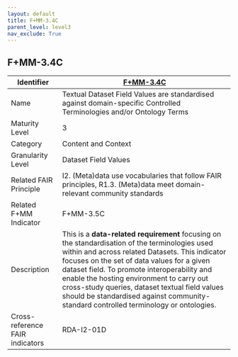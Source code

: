 ```yaml
---
layout: default
title: F+MM-3.4C
parent_level: level3
nav_exclude: True
---
```


## F+MM-3.4C

| Identifier | [F+MM-3.4C](https://github.com/FAIRplus/Data-Maturity/blob/indicator-definitions/docs/_indicators/G.%20F%2BMM-3.4C.md) |
| --------- | ----------|
| Name | Textual Dataset Field Values are standardised against domain-specific Controlled Terminologies and/or Ontology Terms |
| Maturity Level | 3 |
| Category | Content and Context |
| Granularity Level | Dataset Field Values |
| Related FAIR Principle | I2. (Meta)data use vocabularies that follow FAIR principles, R1.3. (Meta)data meet domain-relevant community standards |
| Related F+MM Indicator| F+MM-3.5C|
| Description | This is a **data-related requirement** focusing on the standardisation of the terminologies used within and across related Datasets. This indicator focuses on the set of data values for a given dataset field. To promote interoperability and enable the hosting environment to carry out cross-study queries, dataset textual field values should be standardised against community-standard controlled terminology or ontologies.       |
| Cross-reference FAIR indicators | RDA-I2-01D |
